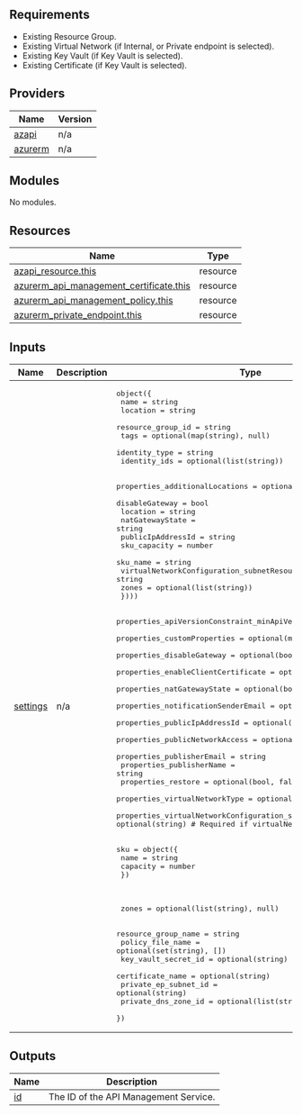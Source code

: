 <!-- BEGIN_TF_DOCS -->
## Requirements

- Existing Resource Group.
- Existing Virtual Network (if Internal, or Private endpoint is selected).
- Existing Key Vault (if Key Vault is selected).
- Existing Certificate (if Key Vault is selected).

## Providers

| Name | Version |
|------|---------|
| <a name="provider_azapi"></a> [azapi](#provider\_azapi) | n/a |
| <a name="provider_azurerm"></a> [azurerm](#provider\_azurerm) | n/a |

## Modules

No modules.

## Resources

| Name | Type |
|------|------|
| [azapi_resource.this](https://learn.microsoft.com/en-us/azure/templates/microsoft.apimanagement/2022-08-01/service?pivots=deployment-language-terraform) | resource |
| [azurerm_api_management_certificate.this](https://registry.terraform.io/providers/hashicorp/azurerm/latest/docs/resources/api_management_certificate) | resource |
| [azurerm_api_management_policy.this](https://registry.terraform.io/providers/hashicorp/azurerm/latest/docs/resources/api_management_policy) | resource |
| [azurerm_private_endpoint.this](https://registry.terraform.io/providers/hashicorp/azurerm/latest/docs/resources/private_endpoint) | resource |

## Inputs

| Name | Description | Type | Default | Required |
|------|-------------|------|---------|:--------:|
| <a name="input_settings"></a> [settings](#input\_settings) | n/a | <pre>object({<br>    name              = string<br>    location          = string<br>    resource_group_id = string<br>    tags              = optional(map(string), null)<br>    identity_type     = string<br>    identity_ids      = optional(list(string))<br><br>    properties_additionalLocations = optional(list(object({<br>      disableGateway                               = bool<br>      location                                     = string<br>      natGatewayState                              = string<br>      publicIpAddressId                            = string<br>      sku_capacity                                 = number<br>      sku_name                                     = string<br>      virtualNetworkConfiguration_subnetResourceId = string<br>      zones                                        = optional(list(string))<br>    })))<br><br>    properties_apiVersionConstraint_minApiVersion           = string<br>    properties_customProperties                             = optional(map(string))<br>    properties_disableGateway                               = optional(bool, true)<br>    properties_enableClientCertificate                      = optional(bool, true)<br>    properties_natGatewayState                              = optional(bool, false)<br>    properties_notificationSenderEmail                      = optional(string)<br>    properties_publicIpAddressId                            = optional(string)<br>    properties_publicNetworkAccess                          = optional(bool, "false")<br>    properties_publisherEmail                               = string<br>    properties_publisherName                                = string<br>    properties_restore                                      = optional(bool, false)<br>    properties_virtualNetworkType                           = optional(string, "Internal")<br>    properties_virtualNetworkConfiguration_subnetResourceId = optional(string) # Required if virtualNetworkType is Internal<br><br>    sku = object({<br>      name     = string<br>      capacity = number<br>    })<br>    <br><br>    zones = optional(list(string), null)<br><br>    resource_group_name         = string<br>    policy_file_name            = optional(set(string), [])<br>    key_vault_secret_id         = optional(string)<br>    certificate_name            = optional(string)<br>    private_ep_subnet_id        = optional(string)<br>    private_dns_zone_id         = optional(list(string))<br>  })</pre> | n/a | yes |

## Outputs

| Name | Description |
|------|-------------|
| <a name="output_id"></a> [id](#output\_id) | The ID of the API Management Service. |
<!-- END_TF_DOCS -->